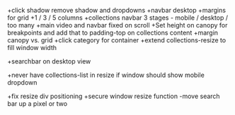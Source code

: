 +click shadow remove shadow and dropdowns
+navbar desktop
+margins for grid
+1 / 3 / 5 columns
+collections navbar 3 stages - mobile / desktop / too many
+main video and navbar fixed on scroll
+Set height on canopy for breakpoints and add that to padding-top on collections content
+margin canopy vs. grid
+click category for container
+extend collections-resize to fill window width

+searchbar on desktop view

+never have collections-list in resize if window should show mobile dropdown

+fix resize div positioning
+secure window resize function
-move search bar up a pixel or two